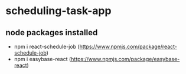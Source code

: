 # scheduling-task-app

## node packages installed
- npm i react-schedule-job (https://www.npmjs.com/package/react-schedule-job)
- npm i easybase-react (https://www.npmjs.com/package/easybase-react)